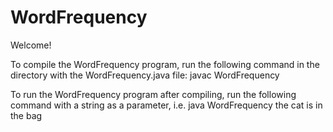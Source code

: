 # WordFrequency

Welcome!

To compile the WordFrequency program, run the following command in the directory with the WordFrequency.java file: javac WordFrequency

To run the WordFrequency program after compiling, run the following command with a string as a parameter, i.e. java WordFrequency the cat is in the bag
